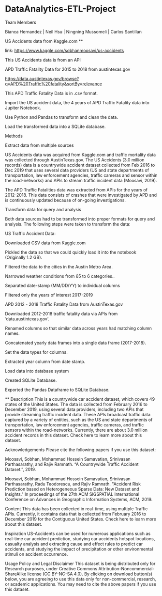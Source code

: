 # DataAnalytics-ETL-Project


Team Members

Bianca Hernandez | Neil Hsu | Ningning Mussomeli | Carlos Santillan

US Accidents data from Kaggle.com **

link: https://www.kaggle.com/sobhanmoosavi/us-accidents

This US Accidents data is from an API

APD Traffic Fatality Data for 2015 to 2018 from austintexas.gov

https://data.austintexas.gov/browse?q=APD%20Traffic%20fatality&sortBy=relevance

This APD Traffic Fatality Data is in .csv format.


Import the US accident data, the 4 years of APD Traffic Fatality data into Jupiter Notebook.

Use Python and Pandas to transform and clean the data.

Load the transformed data into a SQLite database.


Methods

Extract data from multiple sources

US Accidents data was acquired from Kaggle.com and traffic mortality data was collected through AustinTexas.gov. The US Accidents (3.0 million records) data is a countrywide accident dataset collected from Feb 2016 to Dec 2019 that uses several data providers (US and state departments of transportation, law enforcement agencies, traffic cameras and sensor within the road-networks) and APIs to stream traffic incident data (Moosavi, 2019). 

The APD Traffic Fatalities data was extracted from APIs for the years of 2012-2018. This data consists of crashes that were investigated by APD and is continuously updated because of on-going investigations. 

Transform data for query and analysis

Both data sources had to be transformed into proper formats for query and analysis. The following steps were taken to transform the data:

US Traffic Accident Data:

Downloaded CSV data from Kaggle.com

Pickled the data so that we could quickly load it into the notebook (Originally 1.2 GB).

Filtered the data to the cities in the Austin Metro Area.

Narrowed weather conditions from 65 to 6 categories..

Separated date-stamp (MM/DD/YY) to individual columns

Filtered only the years of interest 2017-2019

APD 2012 - 2018 Traffic Fatality Data from AustinTexas.gov

Downloaded 2012-2018 traffic fatality data via APIs from ‘data.austintexas.gov’.

Renamed columns so that similar data across years had matching column names. 

Concatenated yearly data frames into a single data frame (2017-2018).

Set the data types for columns.

Extracted year column from date stamp.

Load data into database system

Created SQLite Database.

Exported the Pandas Dataframe to SQLite Database.


** Description This is a countrywide car accident dataset, which covers 49 states of the United States. The data is collected from February 2016 to December 2019, using several data providers, including two APIs that provide streaming traffic incident data. These APIs broadcast traffic data captured by a variety of entities, such as the US and state departments of transportation, law enforcement agencies, traffic cameras, and traffic sensors within the road-networks. Currently, there are about 3.0 million accident records in this dataset. Check here to learn more about this dataset.

Acknowledgements Please cite the following papers if you use this dataset:

Moosavi, Sobhan, Mohammad Hossein Samavatian, Srinivasan Parthasarathy, and Rajiv Ramnath. “A Countrywide Traffic Accident Dataset.”, 2019.

Moosavi, Sobhan, Mohammad Hossein Samavatian, Srinivasan Parthasarathy, Radu Teodorescu, and Rajiv Ramnath. "Accident Risk Prediction based on Heterogeneous Sparse Data: New Dataset and Insights." In proceedings of the 27th ACM SIGSPATIAL International Conference on Advances in Geographic Information Systems, ACM, 2019.

Content This data has been collected in real-time, using multiple Traffic APIs. Currently, it contains data that is collected from February 2016 to December 2019 for the Contiguous United States. Check here to learn more about this dataset.

Inspiration US-Accidents can be used for numerous applications such as real-time car accident prediction, studying car accidents hotspot locations, casualty analysis and extracting cause and effect rules to predict car accidents, and studying the impact of precipitation or other environmental stimuli on accident occurrence.

Usage Policy and Legal Disclaimer This dataset is being distributed only for Research purposes, under Creative Commons Attribution-Noncommercial-ShareAlike license (CC BY-NC-SA 4.0). By clicking on download button(s) below, you are agreeing to use this data only for non-commercial, research, or academic applications. You may need to cite the above papers if you use this dataset.
